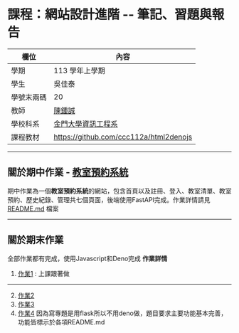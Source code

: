 # 課程：網站設計進階 -- 筆記、習題與報告

欄位 | 內容
-----|--------
學期 | 113 學年上學期
學生 |  吳佳泰
學號末兩碼 | 20
教師 | [陳鍾誠](https://www.nqu.edu.tw/educsie/index.php?act=blog&code=list&ids=4)
學校科系 | [金門大學資訊工程系](https://www.nqu.edu.tw/educsie/index.php)
課程教材 | https://github.com/ccc112a/html2denojs

---

## 關於期中作業 - [教室預約系統](https://github.com/taitaiwu/_ws/tree/master/Midterm_project)

期中作業為一個**教室預約系統**的網站，包含首頁以及註冊、登入、教室清單、教室預約、歷史紀錄、管理共七個頁面，後端使用FastAPI完成。作業詳情請見 [README.md](Midterm_Project/README.md) 檔案

---

## 關於期末作業 
全部作業都有完成，使用Javascript和Deno完成
**作業詳情**
1. [作業1](https://github.com/yuyuhsiang/Homework/tree/main/week1) : 上課跟著做
---
2. [作業2](https://github.com/yuyuhsiang/Homework/tree/main/week2)
3. [作業3](https://github.com/yuyuhsiang/Homework/tree/main/week3)
4. [作業4](https://github.com/yuyuhsiang/Homework/tree/main/week4)
因為寫專題是用flask所以不用deno做，題目要求主要功能基本完善，功能皆標示於各項README.md